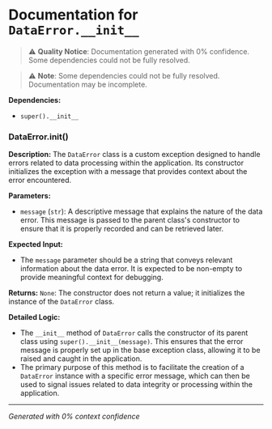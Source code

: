 # Documentation for `DataError.__init__`

> ⚠️ **Quality Notice**: Documentation generated with 0% confidence. Some dependencies could not be fully resolved.


> ⚠️ **Note**: Some dependencies could not be fully resolved. Documentation may be incomplete.

**Dependencies:**
- `super().__init__`
### DataError.__init__()

**Description:**
The `DataError` class is a custom exception designed to handle errors related to data processing within the application. Its constructor initializes the exception with a message that provides context about the error encountered.

**Parameters:**
- `message` (`str`): A descriptive message that explains the nature of the data error. This message is passed to the parent class's constructor to ensure that it is properly recorded and can be retrieved later.

**Expected Input:**
- The `message` parameter should be a string that conveys relevant information about the data error. It is expected to be non-empty to provide meaningful context for debugging.

**Returns:**
`None`: The constructor does not return a value; it initializes the instance of the `DataError` class.

**Detailed Logic:**
- The `__init__` method of `DataError` calls the constructor of its parent class using `super().__init__(message)`. This ensures that the error message is properly set up in the base exception class, allowing it to be raised and caught in the application.
- The primary purpose of this method is to facilitate the creation of a `DataError` instance with a specific error message, which can then be used to signal issues related to data integrity or processing within the application.

---
*Generated with 0% context confidence*
